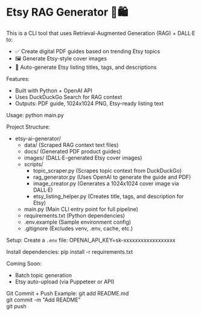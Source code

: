 # Etsy RAG Generator 🧠🛍️
This is a CLI tool that uses Retrieval-Augmented Generation (RAG) + DALL·E to:
- ✅ Create digital PDF guides based on trending Etsy topics  
- 🖼️ Generate Etsy-style cover images  
- 🛒 Auto-generate Etsy listing titles, tags, and descriptions  

Features:
- Built with Python + OpenAI API  
- Uses DuckDuckGo Search for RAG context  
- Outputs: PDF guide, 1024x1024 PNG, Etsy-ready listing text  

Usage:
python main.py

Project Structure:

- etsy-ai-generator/
  - data/                       (Scraped RAG context text files)
  - docs/                       (Generated PDF product guides)
  - images/                     (DALL·E-generated Etsy cover images)
  - scripts/
    - topic_scraper.py          (Scrapes topic context from DuckDuckGo)
    - rag_generator.py          (Uses OpenAI to generate the guide and PDF)
    - image_creator.py          (Generates a 1024x1024 cover image via DALL·E)
    - etsy_listing_helper.py    (Creates title, tags, and description for Etsy)
  - main.py                     (Main CLI entry point for full pipeline)
  - requirements.txt            (Python dependencies)
  - .env.example                (Sample environment config)
  - .gitignore                  (Excludes venv, .env, cache, etc.)

Setup:
Create a `.env` file:
OPENAI_API_KEY=sk-xxxxxxxxxxxxxxxxxx

Install dependencies:
pip install -r requirements.txt

Coming Soon:
- Batch topic generation  
- Etsy auto-upload (via Puppeteer or API)  

Git Commit + Push Example:
git add README.md  
git commit -m "Add README"  
git push
